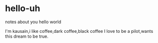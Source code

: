 # hello-uh
notes about you 
hello world 

I'm kausain,i like coffee,dark coffee,black coffee
I love to be a pilot,wants this dream to be true.
